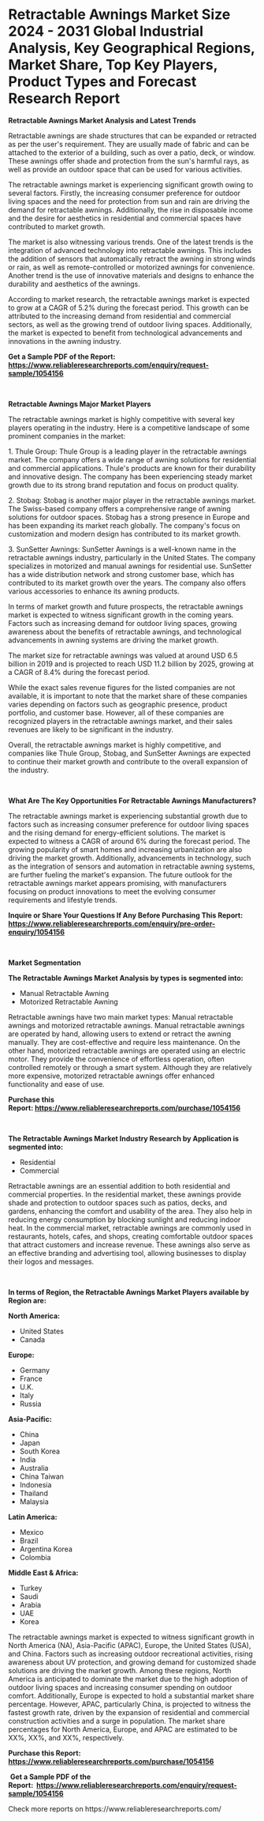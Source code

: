 <p><h1>Retractable Awnings Market Size 2024 - 2031 Global Industrial Analysis, Key Geographical Regions, Market Share, Top Key Players, Product Types and Forecast Research Report</h1></p><p><strong>Retractable Awnings Market Analysis and Latest Trends</strong></p>
<p><p>Retractable awnings are shade structures that can be expanded or retracted as per the user's requirement. They are usually made of fabric and can be attached to the exterior of a building, such as over a patio, deck, or window. These awnings offer shade and protection from the sun's harmful rays, as well as provide an outdoor space that can be used for various activities.</p><p>The retractable awnings market is experiencing significant growth owing to several factors. Firstly, the increasing consumer preference for outdoor living spaces and the need for protection from sun and rain are driving the demand for retractable awnings. Additionally, the rise in disposable income and the desire for aesthetics in residential and commercial spaces have contributed to market growth.</p><p>The market is also witnessing various trends. One of the latest trends is the integration of advanced technology into retractable awnings. This includes the addition of sensors that automatically retract the awning in strong winds or rain, as well as remote-controlled or motorized awnings for convenience. Another trend is the use of innovative materials and designs to enhance the durability and aesthetics of the awnings.</p><p>According to market research, the retractable awnings market is expected to grow at a CAGR of 5.2% during the forecast period. This growth can be attributed to the increasing demand from residential and commercial sectors, as well as the growing trend of outdoor living spaces. Additionally, the market is expected to benefit from technological advancements and innovations in the awning industry.</p></p>
<p><strong>Get a Sample PDF of the Report:&nbsp; <a href="https://www.reliableresearchreports.com/enquiry/request-sample/1054156">https://www.reliableresearchreports.com/enquiry/request-sample/1054156</a></strong></p>
<p>&nbsp;</p>
<p><strong>Retractable Awnings Major Market Players</strong></p>
<p><p>The retractable awnings market is highly competitive with several key players operating in the industry. Here is a competitive landscape of some prominent companies in the market:</p><p>1. Thule Group: Thule Group is a leading player in the retractable awnings market. The company offers a wide range of awning solutions for residential and commercial applications. Thule's products are known for their durability and innovative design. The company has been experiencing steady market growth due to its strong brand reputation and focus on product quality.</p><p>2. Stobag: Stobag is another major player in the retractable awnings market. The Swiss-based company offers a comprehensive range of awning solutions for outdoor spaces. Stobag has a strong presence in Europe and has been expanding its market reach globally. The company's focus on customization and modern design has contributed to its market growth.</p><p>3. SunSetter Awnings: SunSetter Awnings is a well-known name in the retractable awnings industry, particularly in the United States. The company specializes in motorized and manual awnings for residential use. SunSetter has a wide distribution network and strong customer base, which has contributed to its market growth over the years. The company also offers various accessories to enhance its awning products.</p><p>In terms of market growth and future prospects, the retractable awnings market is expected to witness significant growth in the coming years. Factors such as increasing demand for outdoor living spaces, growing awareness about the benefits of retractable awnings, and technological advancements in awning systems are driving the market growth.</p><p>The market size for retractable awnings was valued at around USD 6.5 billion in 2019 and is projected to reach USD 11.2 billion by 2025, growing at a CAGR of 8.4% during the forecast period.</p><p>While the exact sales revenue figures for the listed companies are not available, it is important to note that the market share of these companies varies depending on factors such as geographic presence, product portfolio, and customer base. However, all of these companies are recognized players in the retractable awnings market, and their sales revenues are likely to be significant in the industry. </p><p>Overall, the retractable awnings market is highly competitive, and companies like Thule Group, Stobag, and SunSetter Awnings are expected to continue their market growth and contribute to the overall expansion of the industry.</p></p>
<p>&nbsp;</p>
<p><strong>What Are The Key Opportunities For Retractable Awnings Manufacturers?</strong></p>
<p><p>The retractable awnings market is experiencing substantial growth due to factors such as increasing consumer preference for outdoor living spaces and the rising demand for energy-efficient solutions. The market is expected to witness a CAGR of around 6% during the forecast period. The growing popularity of smart homes and increasing urbanization are also driving the market growth. Additionally, advancements in technology, such as the integration of sensors and automation in retractable awning systems, are further fueling the market's expansion. The future outlook for the retractable awnings market appears promising, with manufacturers focusing on product innovations to meet the evolving consumer requirements and lifestyle trends.</p></p>
<p><strong>Inquire or Share Your Questions If Any Before Purchasing This Report: <a href="https://www.reliableresearchreports.com/enquiry/pre-order-enquiry/1054156">https://www.reliableresearchreports.com/enquiry/pre-order-enquiry/1054156</a></strong></p>
<p>&nbsp;</p>
<p><strong>Market Segmentation</strong></p>
<p><strong>The Retractable Awnings Market Analysis by types is segmented into:</strong></p>
<p><ul><li>Manual Retractable Awning</li><li>Motorized Retractable Awning</li></ul></p>
<p><p>Retractable awnings have two main market types: Manual retractable awnings and motorized retractable awnings. Manual retractable awnings are operated by hand, allowing users to extend or retract the awning manually. They are cost-effective and require less maintenance. On the other hand, motorized retractable awnings are operated using an electric motor. They provide the convenience of effortless operation, often controlled remotely or through a smart system. Although they are relatively more expensive, motorized retractable awnings offer enhanced functionality and ease of use.</p></p>
<p><strong>Purchase this Report:&nbsp;<a href="https://www.reliableresearchreports.com/purchase/1054156">https://www.reliableresearchreports.com/purchase/1054156</a></strong></p>
<p>&nbsp;</p>
<p><strong>The Retractable Awnings Market Industry Research by Application is segmented into:</strong></p>
<p><ul><li>Residential</li><li>Commercial</li></ul></p>
<p><p>Retractable awnings are an essential addition to both residential and commercial properties. In the residential market, these awnings provide shade and protection to outdoor spaces such as patios, decks, and gardens, enhancing the comfort and usability of the area. They also help in reducing energy consumption by blocking sunlight and reducing indoor heat. In the commercial market, retractable awnings are commonly used in restaurants, hotels, cafes, and shops, creating comfortable outdoor spaces that attract customers and increase revenue. These awnings also serve as an effective branding and advertising tool, allowing businesses to display their logos and messages.</p></p>
<p>&nbsp;</p>
<p><strong>In terms of Region, the Retractable Awnings Market Players available by Region are:</strong></p>
<p>
    <p> <strong> North America: </strong>
        <ul>
            <li>United States</li>
            <li>Canada</li>
        </ul>
        </p> 
    <p> <strong> Europe: </strong>
        <ul>
            <li>Germany</li>
            <li>France</li>
            <li>U.K.</li>
            <li>Italy</li>
            <li>Russia</li>
        </ul>
        </p> 
    <p> <strong> Asia-Pacific: </strong>
        <ul>
            <li>China</li>
            <li>Japan</li>
            <li>South Korea</li>
            <li>India</li>
            <li>Australia</li>
            <li>China Taiwan</li>
            <li>Indonesia</li>
            <li>Thailand</li>
            <li>Malaysia</li>
        </ul>
        </p> 
    <p> <strong> Latin America: </strong>
        <ul>
            <li>Mexico</li>
            <li>Brazil</li>
            <li>Argentina Korea</li>
            <li>Colombia</li>
        </ul>
        </p> 
    <p> <strong> Middle East & Africa: </strong>
        <ul>
            <li>Turkey</li>
            <li>Saudi</li>
            <li>Arabia</li>
            <li>UAE</li>
            <li>Korea</li>
        </ul>
    </p>
    </p>
<p><p>The retractable awnings market is expected to witness significant growth in North America (NA), Asia-Pacific (APAC), Europe, the United States (USA), and China. Factors such as increasing outdoor recreational activities, rising awareness about UV protection, and growing demand for customized shade solutions are driving the market growth. Among these regions, North America is anticipated to dominate the market due to the high adoption of outdoor living spaces and increasing consumer spending on outdoor comfort. Additionally, Europe is expected to hold a substantial market share percentage. However, APAC, particularly China, is projected to witness the fastest growth rate, driven by the expansion of residential and commercial construction activities and a surge in population. The market share percentages for North America, Europe, and APAC are estimated to be XX%, XX%, and XX%, respectively.</p></p>
<p><strong>Purchase this Report: <a href="https://www.reliableresearchreports.com/purchase/1054156">https://www.reliableresearchreports.com/purchase/1054156</a></strong></p>
<p>&nbsp;<strong>Get a Sample PDF of the Report:&nbsp;&nbsp;<a href="https://www.reliableresearchreports.com/enquiry/request-sample/1054156">https://www.reliableresearchreports.com/enquiry/request-sample/1054156</a></strong></p>
<p><strong></strong></p>
<p>Check more reports on https://www.reliableresearchreports.com/</p>